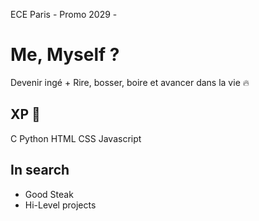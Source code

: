 ECE Paris -  Promo 2029 -

# Me, Myself ?
Devenir ingé +  Rire, bosser, boire et avancer dans la vie 🔥

## XP 🦅
C
Python
HTML
CSS
Javascript


## In search
- Good Steak
- Hi-Level projects
